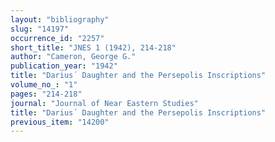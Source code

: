 ```yaml
---
layout: "bibliography"
slug: "14197"
occurrence_id: "2257"
short_title: "JNES 1 (1942), 214-218"
author: "Cameron, George G."
publication_year: "1942"
title: "Darius´ Daughter and the Persepolis Inscriptions"
volume_no_: "1"
pages: "214-218"
journal: "Journal of Near Eastern Studies"
title: "Darius´ Daughter and the Persepolis Inscriptions"
previous_item: "14200"
---
```

